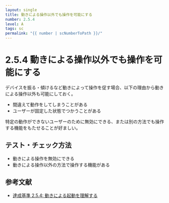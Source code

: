 ```yaml
---
layout: single
title: 動きによる操作以外でも操作を可能にする
number: 2.5.4
level: A
tags: sc
permalink: "{{ number | scNumberToPath }}/"
---
```


# 2.5.4 動きによる操作以外でも操作を可能にする

デバイスを振る・傾けるなど動きによって操作を促す場合、以下の理由から動きによる操作以外も可能にしておく。

- 間違えて動作をしてしまうことがある
- ユーザーが固定した状態でつかうことがある

特定の動作ができないユーザーのために無効にできる、または別の方法でも操作する機能をもたせることが好ましい。

## テスト・チェック方法

-  動きによる操作を無効にできる
-  動きによる操作以外の方法で操作する機能がある

## 参考文献
- [達成基準 2.5.4: 動きによる起動を理解する](https://waic.jp/docs/WCAG21/Understanding/motion-actuation.html)
